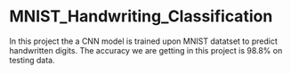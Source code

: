 # MNIST_Handwriting_Classification

In this project the a CNN model is trained upon MNIST datatset to predict handwritten digits.
The accuracy we are getting in this project is 98.8% on testing data.
 
